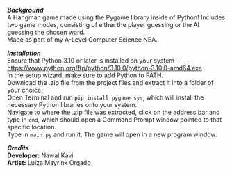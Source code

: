 ___Background___ <br />
A Hangman game made using the Pygame library inside of Python! Includes two game modes, consisting of either the player guessing or the AI guessing the chosen word. <br />
Made as part of my A-Level Computer Science NEA. <br />

___Installation___ <br />
Ensure that Python 3.10 or later is installed on your system - https://www.python.org/ftp/python/3.10.0/python-3.10.0-amd64.exe <br />
In the setup wizard, make sure to add Python to PATH. <br />
Download the .zip file from the project files and extract it into a folder of your choice. <br />
Open Terminal and run ```pip install pygame sys```, which will install the necessary Python libraries onto your system. <br />
Navigate to where the .zip file was extracted, click on the address bar and type in ```cmd```, which should open a Command Prompt window pointed to that specific location. <br />
Type in ```main.py``` and run it. The game will open in a new program window. <br />

___Credits___ <br /> 
__Developer:__ Nawal Kavi <br />
__Artist:__ Luíza Mayrink Orgado <br />

